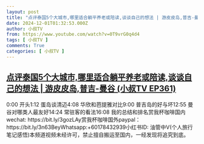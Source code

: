 ```yaml
---
layout: post
title: "点评泰国5个大城市,哪里适合躺平养老或陪读,谈谈自己的想法 | 游皮皮岛,普吉-曼谷 (小叔TV EP361)"
date: 2024-12-01T01:32:53.000Z
author: 小叔TV
from: https://www.youtube.com/watch?v=0T9vrG0q4d4
tags: [ 小叔TV ]
comments: True
categories: [ 小叔TV ]
---
```

<!--1733016773000-->
[点评泰国5个大城市,哪里适合躺平养老或陪读,谈谈自己的想法 | 游皮皮岛,普吉-曼谷 (小叔TV EP361)](https://www.youtube.com/watch?v=0T9vrG0q4d4)
------

<div>
0:00 开头1:12 蛋岛谈清迈4:08 华欣和芭提雅对比9:00 普吉岛的好与坏12:55 曼谷对哪类人最友好14:24 常驻客的看法16:08 我的总结和排名赏我杯咖啡国内wechat: https://bit.ly/3gozLAy赏我杯咖啡国外paypal：https://bit.ly/3n63BeyWhatsapp:+60178432939小红书ID: 油管中V(个人旅行笔记感悟)本频道视频未经许可，禁止擅自搬运至国内，一经发现将追究到底。
</div>

